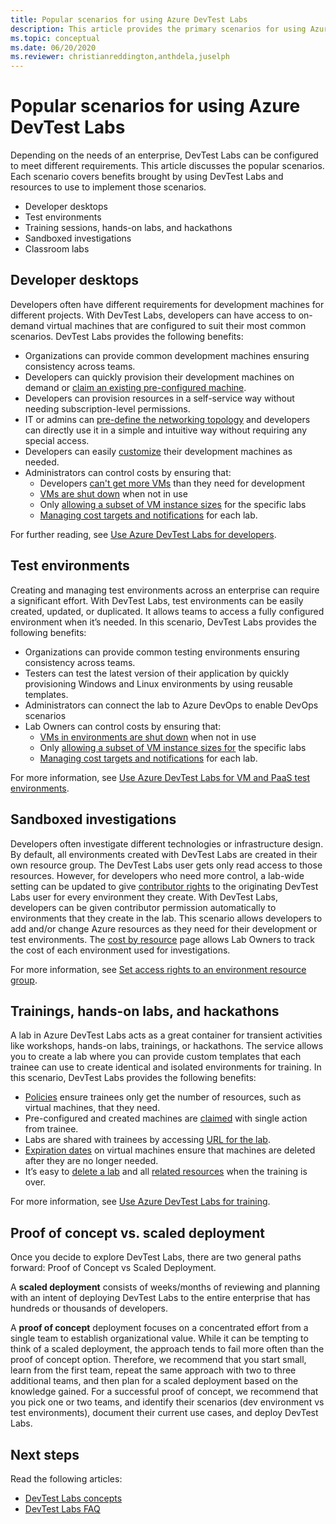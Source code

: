 ```yaml
---
title: Popular scenarios for using Azure DevTest Labs
description: This article provides the primary scenarios for using Azure DevTest Labs and two general paths to start using the service in your organization. 
ms.topic: conceptual
ms.date: 06/20/2020
ms.reviewer: christianreddington,anthdela,juselph
---
```


# Popular scenarios for using Azure DevTest Labs
Depending on the needs of an enterprise, DevTest Labs can be configured to meet different requirements.  This article discusses the popular scenarios. Each scenario covers benefits brought by using DevTest Labs and resources to use to implement those scenarios.  

- Developer desktops
- Test environments
- Training sessions, hands-on labs, and hackathons
- Sandboxed investigations
- Classroom labs

## Developer desktops
Developers often have different requirements for development machines for different projects. With DevTest Labs, developers can have access to on-demand virtual machines that are configured to suit their most common scenarios. DevTest Labs provides the following benefits:

- Organizations can provide common development machines ensuring consistency across teams.
- Developers can quickly provision their development machines on demand or [claim an existing pre-configured machine](devtest-lab-add-claimable-vm.md).
- Developers can provision resources in a self-service way without needing subscription-level permissions.
- IT or admins can [pre-define the networking topology](devtest-lab-configure-vnet.md) and developers can directly use it in a simple and intuitive way without requiring any special access.
- Developers can easily [customize](devtest-lab-add-vm.md#add-artifacts-after-installation) their development machines as needed.
- Administrators can control costs by ensuring that:
    - Developers [can't get more VMs](devtest-lab-set-lab-policy.md#set-virtual-machines-per-user) than they need for development
    - [VMs are shut down](devtest-lab-set-lab-policy.md#set-auto-shutdown) when not in use
    - Only [allowing a subset of VM instance sizes](devtest-lab-set-lab-policy.md#set-allowed-virtual-machine-sizes) for the specific labs
    - [Managing cost targets and notifications](devtest-lab-configure-cost-management.md) for each lab.

For further reading, see [Use Azure DevTest Labs for developers](devtest-lab-developer-lab.md). 

## Test environments
Creating and managing test environments across an enterprise can require a significant effort. With DevTest Labs, test environments can be easily created, updated, or duplicated. It allows teams to access a fully configured environment when it’s needed. In this scenario, DevTest Labs provides the following benefits:

- Organizations can provide common testing environments ensuring consistency across teams.
- Testers can test the latest version of their application by quickly provisioning Windows and Linux environments by using reusable templates.
- Administrators can connect the lab to Azure DevOps to enable DevOps scenarios
- Lab Owners can control costs by ensuring that:
    - [VMs in environments are shut down](devtest-lab-set-lab-policy.md#set-auto-shutdown) when not in use
    - Only [allowing a subset of VM instance sizes for](devtest-lab-set-lab-policy.md#set-allowed-virtual-machine-sizes) the specific labs
    - [Managing cost targets and notifications](devtest-lab-configure-cost-management.md) for each lab.

For more information, see [Use Azure DevTest Labs for VM and PaaS test environments](devtest-lab-test-env.md).

## Sandboxed investigations
Developers often investigate different technologies or infrastructure design. By default, all environments created with DevTest Labs are created in their own resource group. The DevTest Labs user gets only read access to those resources. However, for developers who need more control, a lab-wide setting can be updated to give [contributor rights](https://azure.microsoft.com/updates/azure-devtest-labs-view-and-set-access-rights-to-an-environment-rg/) to the originating DevTest Labs user for every environment they create.  With DevTest Labs, developers can be given contributor permission automatically to environments that they create in the lab.  This scenario allows developers to add and/or change Azure resources as they need for their development or test environments. The [cost by resource](devtest-lab-configure-cost-management.md#view-cost-by-resource) page allows Lab Owners to track the cost of each environment used for investigations.

For more information, see [Set access rights to an environment resource group](https://aka.ms/dtl-sandbox).

## Trainings, hands-on labs, and hackathons 
A lab in Azure DevTest Labs acts as a great container for transient activities like workshops, hands-on labs, trainings, or hackathons.  The service allows you to create a lab where you can provide custom templates that each trainee can use to create identical and isolated environments for training. In this scenario, DevTest Labs provides the following benefits:

- [Policies](devtest-lab-set-lab-policy.md) ensure trainees only get the number of resources, such as virtual machines, that they need.
- Pre-configured and created machines are [claimed](devtest-lab-add-claimable-vm.md) with single action from trainee.
- Labs are shared with trainees by accessing [URL for the lab](/azure/devtest-labs/devtest-lab-faq#how-do-i-share-a-direct-link-to-my-lab).
- [Expiration dates](devtest-lab-add-vm.md#create-and-add-virtual-machines) on virtual machines ensure that machines are deleted after they are no longer needed.
- It’s easy to [delete a lab](devtest-lab-delete-lab-vm.md#delete-a-lab) and all [related resources](/azure/devtest-labs/devtest-lab-faq#how-do-i-automate-the-process-of-deleting-all-the-vms-in-my-lab) when the training is over.

For more information, see [Use Azure DevTest Labs for training](devtest-lab-training-lab.md).  

## Proof of concept vs. scaled deployment
Once you decide to explore DevTest Labs, there are two general paths forward: Proof of Concept vs Scaled Deployment.  

A **scaled deployment** consists of weeks/months of reviewing and planning with an intent of deploying DevTest Labs to the entire enterprise that has hundreds or thousands of developers.

A **proof of concept** deployment focuses on a concentrated effort from a single team to establish organizational value. While it can be tempting to think of a scaled deployment, the approach tends to fail more often than the proof of concept option. Therefore, we recommend that you start small, learn from the first team, repeat the same approach with two to three additional teams, and then plan for a scaled deployment based on the knowledge gained. For a successful proof of concept, we recommend that you pick one or two teams, and identify their scenarios (dev environment vs test environments), document their current use cases, and deploy DevTest Labs.

## Next steps
Read the following articles:

- [DevTest Labs concepts](devtest-lab-concepts.md)
- [DevTest Labs FAQ](devtest-lab-faq.yml)